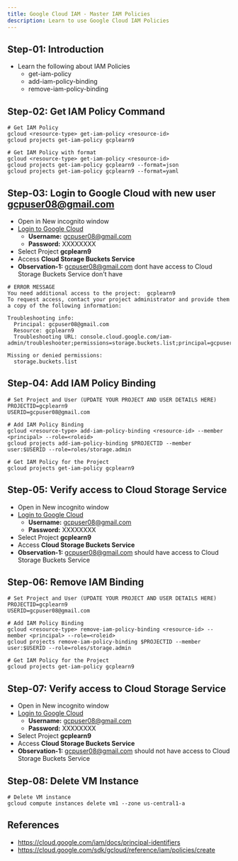 ```yaml
---
title: Google Cloud IAM - Master IAM Policies
description: Learn to use Google Cloud IAM Policies
---
```


## Step-01: Introduction
- Learn the following about IAM Policies
  - get-iam-policy
  - add-iam-policy-binding
  - remove-iam-policy-binding

## Step-02: Get IAM Policy Command
```t
# Get IAM Policy 
gcloud <resource-type> get-iam-policy <resource-id> 
gcloud projects get-iam-policy gcplearn9

# Get IAM Policy with format
gcloud <resource-type> get-iam-policy <resource-id> 
gcloud projects get-iam-policy gcplearn9 --format=json
gcloud projects get-iam-policy gcplearn9 --format=yaml
```
## Step-03: Login to Google Cloud with new user gcpuser08@gmail.com
- Open in New incognito window
- [Login to Google Cloud](https://cloud.google.com)
  - **Username:** gcpuser08@gmail.com
  - **Password:** XXXXXXXX
- Select Project **gcplearn9**
- Access **Cloud Storage Buckets Service**
- **Observation-1:** gcpuser08@gmail.com dont have access to Cloud Storage Buckets Service don't have 
```t
# ERROR MESSAGE
You need additional access to the project:  gcplearn9
To request access, contact your project administrator and provide them a copy of the following information:

Troubleshooting info:
  Principal: gcpuser08@gmail.com
  Resource: gcplearn9
  Troubleshooting URL: console.cloud.google.com/iam-admin/troubleshooter;permissions=storage.buckets.list;principal=gcpuser08@gmail.com;resources=%2F%2Fcloudresourcemanager.googleapis.com%2Fprojects%2Fgcplearn9/result

Missing or denied permissions:
  storage.buckets.list
```

## Step-04: Add IAM Policy Binding
```t
# Set Project and User (UPDATE YOUR PROJECT AND USER DETAILS HERE)
PROJECTID=gcplearn9
USERID=gcpuser08@gmail.com

# Add IAM Policy Binding
gcloud <resource-type> add-iam-policy-binding <resource-id> --member <principal> --role=<roleid>
gcloud projects add-iam-policy-binding $PROJECTID --member user:$USERID --role=roles/storage.admin

# Get IAM Policy for the Project
gcloud projects get-iam-policy gcplearn9
```

## Step-05: Verify access to Cloud Storage Service
- Open in New incognito window
- [Login to Google Cloud](https://cloud.google.com)
  - **Username:** gcpuser08@gmail.com
  - **Password:** XXXXXXXX
- Select Project **gcplearn9**
- Access **Cloud Storage Buckets Service**
- **Observation-1:** gcpuser08@gmail.com should have access to Cloud Storage Buckets Service

## Step-06: Remove IAM Binding
```t
# Set Project and User (UPDATE YOUR PROJECT AND USER DETAILS HERE)
PROJECTID=gcplearn9
USERID=gcpuser08@gmail.com

# Add IAM Policy Binding
gcloud <resource-type> remove-iam-policy-binding <resource-id> --member <principal> --role=<roleid>
gcloud projects remove-iam-policy-binding $PROJECTID --member user:$USERID --role=roles/storage.admin

# Get IAM Policy for the Project
gcloud projects get-iam-policy gcplearn9
```

## Step-07: Verify access to Cloud Storage Service
- Open in New incognito window
- [Login to Google Cloud](https://cloud.google.com)
  - **Username:** gcpuser08@gmail.com
  - **Password:** XXXXXXXX
- Select Project **gcplearn9**
- Access **Cloud Storage Buckets Service**
- **Observation-1:** gcpuser08@gmail.com should not have access to Cloud Storage Buckets Service

## Step-08: Delete VM Instance
```t
# Delete VM instance
gcloud compute instances delete vm1 --zone us-central1-a
```


## References 
- https://cloud.google.com/iam/docs/principal-identifiers
- https://cloud.google.com/sdk/gcloud/reference/iam/policies/create
